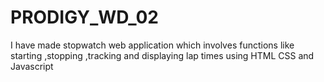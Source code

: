 # PRODIGY_WD_02
I have made stopwatch web application which involves functions like starting ,stopping ,tracking and displaying lap times using HTML CSS and Javascript
